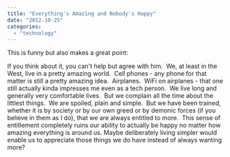 ```yaml
---
title: "Everything's Amazing and Nobody's Happy"
date: "2012-10-25"
categories: 
  - "technology"
---
```


This is funny but also makes a great point:

<!--more-->

If you think about it, you can't help but agree with him.  We, at least in the West, live in a pretty amazing world.  Cell phones - any phone for that matter is still a pretty amazing idea.  Airplanes.  WiFi on airplanes - that one still actually kinda impresses me even as a tech person.  We live long and generally very comfortable lives.  But we complain all the time about the littlest things.  We are spoiled, plain and simple.  But we have been trained, whether it is by society or by our own greed or by demonic forces (if you believe in them as I do), that we are always entitled to more.  This sense of entitlement completely ruins our ability to actually be happy no matter how amazing everything is around us. Maybe deliberately living simpler would enable us to appreciate those things we do have instead of always wanting more?
